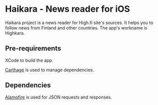 # Haikara - News reader for iOS

Haikara project is a news reader for High.fi site's sources. It helps you to follow news from Finland and other countries. The app's workname is Highkara.

## Pre-requirements

XCode to build the app.

[Carthage](https://github.com/Carthage/Carthage) is used to manage dependencies.

## Dependencies

[Alamofire](https://github.com/Alamofire/Alamofire) is used for JSON requests and responses.

